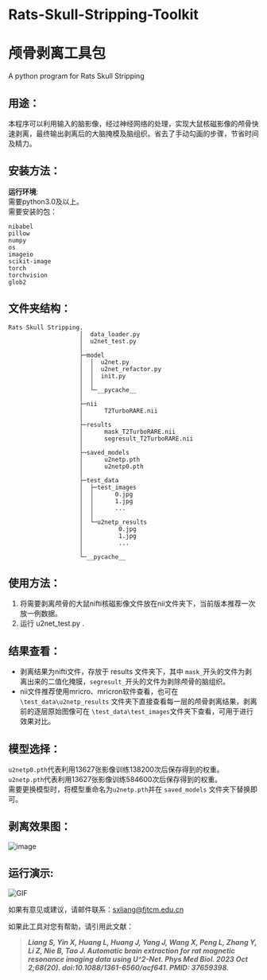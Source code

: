 # Rats-Skull-Stripping-Toolkit
# 颅骨剥离工具包
A python program for Rats Skull Stripping  

## 用途：
本程序可以利用输入的脑影像，经过神经网络的处理，实现大鼠核磁影像的颅骨快速剥离，最终输出剥离后的大脑掩模及脑组织。省去了手动勾画的步骤，节省时间及精力。

## 安装方法：
**运行环境**:  
需要python3.0及以上。  
需要安装的包：  
```
nibabel  
pillow  
numpy  
os  
imageio  
scikit-image  
torch  
torchvision  
glob2
```

## 文件夹结构：
```
Rats Skull Stripping.  
                    │  data_loader.py  
                    │  u2net_test.py  
                    │  
                    ├─model  
                    │  │  u2net.py  
                    │  │  u2net_refactor.py  
                    │  │  init.py  
                    │  │  
                    │  └─__pycache__  
                    │  
                    ├─nii  
                    │      T2TurboRARE.nii  
                    │  
                    ├─results  
                    │      mask_T2TurboRARE.nii  
                    │      segresult_T2TurboRARE.nii  
                    │  
                    ├─saved_models  
                    │      u2netp.pth  
                    │      u2netp0.pth  
                    │  
                    ├─test_data  
                    │  ├─test_images  
                    │  │      0.jpg  
                    │  │      1.jpg  
                    │  │      ...  
                    │  │  
                    │  └─u2netp_results  
                    │          0.jpg  
                    │          1.jpg  
                    │          ...  
                    │  
                    └─__pycache__
```

## 使用方法：

1. 将需要剥离颅骨的大鼠nifti核磁影像文件放在nii文件夹下，当前版本推荐一次放一例数据。  
2. 运行 u2net_test.py .    

## 结果查看：
- 剥离结果为nifti文件，存放于 results 文件夹下，其中 `mask_`开头的文件为剥离出来的二值化掩膜，`segresult_`开头的文件为剥除颅骨的脑组织。  
- nii文件推荐使用mricro、mricron软件查看，也可在 `\test_data\u2netp_results` 文件夹下直接查看每一层的颅骨剥离结果，剥离前的逐层原始图像可在 `\test_data\test_images`文件夹下查看，可用于进行效果对比。  

## 模型选择：
`u2netp0.pth`代表利用13627张影像训练138200次后保存得到的权重。  
`u2netp.pth`代表利用13627张影像训练584600次后保存得到的权重。  
需要更换模型时，将模型重命名为`u2netp.pth`并在 `saved_models` 文件夹下替换即可。  

## 剥离效果图：
![image](https://github.com/DDDRN/Rats-Skull-Stripping-Toolkit/assets/42291489/a758b460-f1ab-46fe-81ed-3bb61b169abc)
## 运行演示:
![GIF](https://github.com/DDDRN/Rats-Skull-Stripping-Toolkit/assets/42291489/ffd8479d-efe9-4945-ba08-089c201535d0)

如果有意见或建议，请邮件联系：[sxliang@fjtcm.edu.cn](sxliang@fjtcm.edu.cn)

如果此工具对您有帮助，请引用此文献：
>***Liang S, Yin X, Huang L, Huang J, Yang J, Wang X, Peng L, Zhang Y, Li Z, Nie B, Tao J. Automatic brain extraction for rat magnetic resonance imaging data using U^2-Net. Phys Med Biol. 2023 Oct 2;68(20). doi:10.1088/1361-6560/acf641. PMID: 37659398.***

